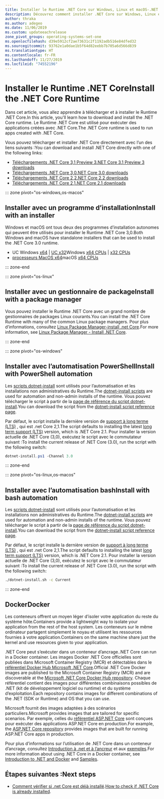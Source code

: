 ```yaml
---
title: Installer le Runtime .NET Core sur Windows, Linux et macOS-.NET Core
description: Découvrez comment installer .NET Core sur Windows, Linux et macOS. Découvrez les dépendances requises pour exécuter des applications .NET Core.
author: thraka
ms.author: adegeo
ms.date: 11/06/2019
ms.custom: updateeachrelease
zone_pivot_groups: operating-systems-set-one
ms.openlocfilehash: d39e5912cf2ae73631c2f1192adb516e84dfed32
ms.sourcegitcommit: 93762e1a0dae1b5f64d82eebb7b705a6d566d839
ms.translationtype: HT
ms.contentlocale: fr-FR
ms.lasthandoff: 11/27/2019
ms.locfileid: "74552196"
---
```

# <a name="install-the-net-core-runtime"></a><span data-ttu-id="022c7-104">Installer le Runtime .NET Core</span><span class="sxs-lookup"><span data-stu-id="022c7-104">Install the .NET Core Runtime</span></span>

<span data-ttu-id="022c7-105">Dans cet article, vous allez apprendre à télécharger et à installer le Runtime .NET Core.</span><span class="sxs-lookup"><span data-stu-id="022c7-105">In this article, you'll learn how to download and install the .NET Core runtime.</span></span> <span data-ttu-id="022c7-106">Le Runtime .NET Core est utilisé pour exécuter des applications créées avec .NET Core.</span><span class="sxs-lookup"><span data-stu-id="022c7-106">The .NET Core runtime is used to run apps created with .NET Core.</span></span>

<span data-ttu-id="022c7-107">Vous pouvez télécharger et installer .NET Core directement avec l’un des liens suivants :</span><span class="sxs-lookup"><span data-stu-id="022c7-107">You can download and install .NET Core directly with one of the following links:</span></span>

- [<span data-ttu-id="022c7-108">Téléchargements .NET Core 3,1 Preview 3</span><span class="sxs-lookup"><span data-stu-id="022c7-108">.NET Core 3.1 Preview 3 downloads</span></span>](https://dotnet.microsoft.com/download/dotnet-core/3.1)
- [<span data-ttu-id="022c7-109">Téléchargements .NET Core 3,0</span><span class="sxs-lookup"><span data-stu-id="022c7-109">.NET Core 3.0 downloads</span></span>](https://dotnet.microsoft.com/download/dotnet-core/3.0)
- [<span data-ttu-id="022c7-110">Téléchargements .NET Core 2,2</span><span class="sxs-lookup"><span data-stu-id="022c7-110">.NET Core 2.2 downloads</span></span>](https://dotnet.microsoft.com/download/dotnet-core/2.2)
- [<span data-ttu-id="022c7-111">Téléchargements .NET Core 2,1</span><span class="sxs-lookup"><span data-stu-id="022c7-111">.NET Core 2.1 downloads</span></span>](https://dotnet.microsoft.com/download/dotnet-core/2.1)

::: zone pivot="os-windows,os-macos"

## <a name="install-with-an-installer"></a><span data-ttu-id="022c7-112">Installer avec un programme d’installation</span><span class="sxs-lookup"><span data-stu-id="022c7-112">Install with an installer</span></span>

<span data-ttu-id="022c7-113">Windows et macOS ont tous deux des programmes d’installation autonomes qui peuvent être utilisés pour installer le Runtime .NET Core 3,0.</span><span class="sxs-lookup"><span data-stu-id="022c7-113">Both Windows and macOS have standalone installers that can be used to install the .NET Core 3.0 runtime.</span></span>

- <span data-ttu-id="022c7-114">UC Windows [x64](https://dotnet.microsoft.com/download/thank-you/dotnet-runtime-3.0.0-windows-x64-installer) | [UC x32](https://dotnet.microsoft.com/download/thank-you/dotnet-runtime-3.0.0-windows-x86-installer)</span><span class="sxs-lookup"><span data-stu-id="022c7-114">Windows [x64 CPUs](https://dotnet.microsoft.com/download/thank-you/dotnet-runtime-3.0.0-windows-x64-installer) | [x32 CPUs](https://dotnet.microsoft.com/download/thank-you/dotnet-runtime-3.0.0-windows-x86-installer)</span></span>
- <span data-ttu-id="022c7-115">[processeurs MacOS x64](https://dotnet.microsoft.com/download/thank-you/dotnet-runtime-3.0.0-macos-x64-installer)</span><span class="sxs-lookup"><span data-stu-id="022c7-115">macOS [x64 CPUs](https://dotnet.microsoft.com/download/thank-you/dotnet-runtime-3.0.0-macos-x64-installer)</span></span>

::: zone-end

::: zone pivot="os-linux"

## <a name="install-with-a-package-manager"></a><span data-ttu-id="022c7-116">Installer avec un gestionnaire de package</span><span class="sxs-lookup"><span data-stu-id="022c7-116">Install with a package manager</span></span>

<span data-ttu-id="022c7-117">Vous pouvez installer le Runtime .NET Core avec un grand nombre de gestionnaires de packages Linux courants.</span><span class="sxs-lookup"><span data-stu-id="022c7-117">You can install the .NET Core Runtime with many of the common Linux package managers.</span></span> <span data-ttu-id="022c7-118">Pour plus d’informations, consultez [Linux Package Manager-install .net Core](linux-package-manager-rhel7.md).</span><span class="sxs-lookup"><span data-stu-id="022c7-118">For more information, see [Linux Package Manager - Install .NET Core](linux-package-manager-rhel7.md).</span></span>

::: zone-end

::: zone pivot="os-windows"

## <a name="install-with-powershell-automation"></a><span data-ttu-id="022c7-119">Installer avec l’automatisation PowerShell</span><span class="sxs-lookup"><span data-stu-id="022c7-119">Install with PowerShell automation</span></span>

<span data-ttu-id="022c7-120">Les [scripts dotnet-install](../tools/dotnet-install-script.md) sont utilisés pour l’automatisation et les installations non administratives du Runtime.</span><span class="sxs-lookup"><span data-stu-id="022c7-120">The [dotnet-install scripts](../tools/dotnet-install-script.md) are used for automation and non-admin installs of the runtime.</span></span> <span data-ttu-id="022c7-121">Vous pouvez télécharger le script à partir de la [page de référence du script dotnet-install](../tools/dotnet-install-script.md).</span><span class="sxs-lookup"><span data-stu-id="022c7-121">You can download the script from the [dotnet-install script reference page](../tools/dotnet-install-script.md).</span></span>

<span data-ttu-id="022c7-122">Par défaut, le script installe la dernière version de [support à long terme (LTS)](https://dotnet.microsoft.com/platform/support/policy/dotnet-core) , qui est .net Core 2,1.</span><span class="sxs-lookup"><span data-stu-id="022c7-122">The script defaults to installing the latest [long term support (LTS)](https://dotnet.microsoft.com/platform/support/policy/dotnet-core) version, which is .NET Core 2.1.</span></span> <span data-ttu-id="022c7-123">Pour installer la version actuelle de .NET Core (3,0), exécutez le script avec le commutateur suivant :</span><span class="sxs-lookup"><span data-stu-id="022c7-123">To install the current release of .NET Core (3.0), run the script with the following switch:</span></span>

```powershell
dotnet-install.ps1 -Channel 3.0
```

::: zone-end

::: zone pivot="os-linux,os-macos"

## <a name="install-with-bash-automation"></a><span data-ttu-id="022c7-124">Installer avec l’automatisation bash</span><span class="sxs-lookup"><span data-stu-id="022c7-124">Install with bash automation</span></span>

<span data-ttu-id="022c7-125">Les [scripts dotnet-install](../tools/dotnet-install-script.md) sont utilisés pour l’automatisation et les installations non administratives du Runtime.</span><span class="sxs-lookup"><span data-stu-id="022c7-125">The [dotnet-install scripts](../tools/dotnet-install-script.md) are used for automation and non-admin installs of the runtime.</span></span> <span data-ttu-id="022c7-126">Vous pouvez télécharger le script à partir de la [page de référence du script dotnet-install](../tools/dotnet-install-script.md).</span><span class="sxs-lookup"><span data-stu-id="022c7-126">You can download the script from the [dotnet-install script reference page](../tools/dotnet-install-script.md).</span></span>

<span data-ttu-id="022c7-127">Par défaut, le script installe la dernière version de [support à long terme (LTS)](https://dotnet.microsoft.com/platform/support/policy/dotnet-core) , qui est .net Core 2,1.</span><span class="sxs-lookup"><span data-stu-id="022c7-127">The script defaults to installing the latest [long term support (LTS)](https://dotnet.microsoft.com/platform/support/policy/dotnet-core) version, which is .NET Core 2.1.</span></span> <span data-ttu-id="022c7-128">Pour installer la version actuelle de .NET Core (3,0), exécutez le script avec le commutateur suivant :</span><span class="sxs-lookup"><span data-stu-id="022c7-128">To install the current release of .NET Core (3.0), run the script with the following switch:</span></span>

```bash
./dotnet-install.sh -c Current
```

::: zone-end

## <a name="docker"></a><span data-ttu-id="022c7-129">Docker</span><span class="sxs-lookup"><span data-stu-id="022c7-129">Docker</span></span>

<span data-ttu-id="022c7-130">Les conteneurs offrent un moyen léger d’isoler votre application du reste du système hôte.</span><span class="sxs-lookup"><span data-stu-id="022c7-130">Containers provide a lightweight way to isolate your application from the rest of the host system.</span></span> <span data-ttu-id="022c7-131">Les conteneurs sur le même ordinateur partagent simplement le noyau et utilisent les ressources fournies à votre application.</span><span class="sxs-lookup"><span data-stu-id="022c7-131">Containers on the same machine share just the kernel and use resources given to your application.</span></span>

<span data-ttu-id="022c7-132">.NET Core peut s’exécuter dans un conteneur d’ancrage.</span><span class="sxs-lookup"><span data-stu-id="022c7-132">.NET Core can run in a Docker container.</span></span> <span data-ttu-id="022c7-133">Les images Docker .NET Core officielles sont publiées dans Microsoft Container Registry (MCR) et détectables dans le [référentiel Docker Hub Microsoft .NET Core](https://hub.docker.com/_/microsoft-dotnet-core/).</span><span class="sxs-lookup"><span data-stu-id="022c7-133">Official .NET Core Docker images are published to the Microsoft Container Registry (MCR) and are discoverable at the [Microsoft .NET Core Docker Hub repository](https://hub.docker.com/_/microsoft-dotnet-core/).</span></span> <span data-ttu-id="022c7-134">Chaque référentiel contient des images pour différentes combinaisons possibles de .NET (kit de développement logiciel ou runtime) et du système d’exploitation.</span><span class="sxs-lookup"><span data-stu-id="022c7-134">Each repository contains images for different combinations of the .NET (SDK or Runtime) and OS that you can use.</span></span>

<span data-ttu-id="022c7-135">Microsoft fournit des images adaptées à des scénarios particuliers.</span><span class="sxs-lookup"><span data-stu-id="022c7-135">Microsoft provides images that are tailored for specific scenarios.</span></span> <span data-ttu-id="022c7-136">Par exemple, celles du [référentiel ASP.NET Core](https://hub.docker.com/_/microsoft-dotnet-core-aspnet/) sont conçues pour exécuter des applications ASP.NET Core en production.</span><span class="sxs-lookup"><span data-stu-id="022c7-136">For example, the [ASP.NET Core repository](https://hub.docker.com/_/microsoft-dotnet-core-aspnet/) provides images that are built for running ASP.NET Core apps in production.</span></span>

<span data-ttu-id="022c7-137">Pour plus d’informations sur l’utilisation de .NET Core dans un conteneur d’ancrage, consultez [Introduction à .net et à l’ancreur](../docker/introduction.md) et aux [exemples](https://github.com/dotnet/dotnet-docker/blob/master/samples/README.md).</span><span class="sxs-lookup"><span data-stu-id="022c7-137">For more information about using .NET Core in a Docker container, see [Introduction to .NET and Docker](../docker/introduction.md) and [Samples](https://github.com/dotnet/dotnet-docker/blob/master/samples/README.md).</span></span>

## <a name="next-steps"></a><span data-ttu-id="022c7-138">Étapes suivantes :</span><span class="sxs-lookup"><span data-stu-id="022c7-138">Next steps</span></span>

- <span data-ttu-id="022c7-139">[Comment vérifier si .net Core est déjà installé](how-to-detect-installed-versions.md).</span><span class="sxs-lookup"><span data-stu-id="022c7-139">[How to check if .NET Core is already installed](how-to-detect-installed-versions.md).</span></span>
